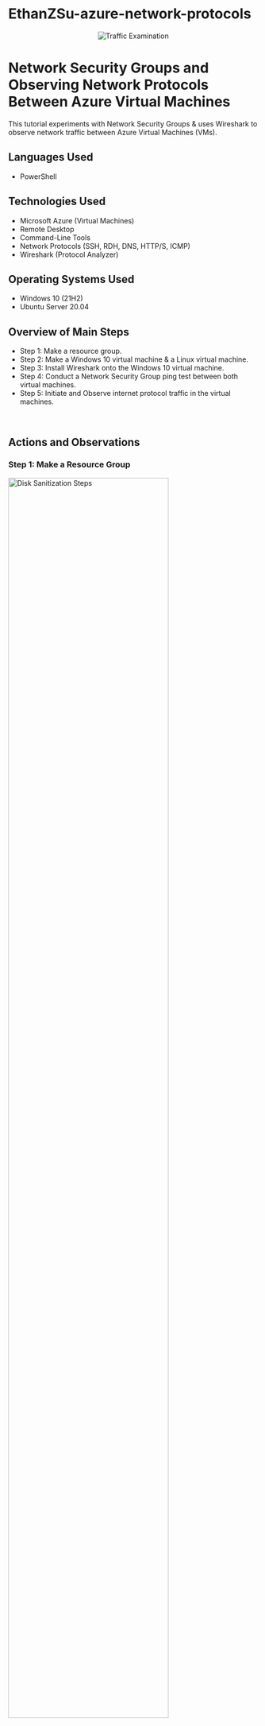 # EthanZSu-azure-network-protocols

<p align="center">
<img src="https://i.imgur.com/7Go3II0.png" alt="Traffic Examination"/>
</p>

<h1>Network Security Groups and Observing Network Protocols Between Azure Virtual Machines</h1>
This tutorial experiments with Network Security Groups & uses Wireshark to observe network traffic between Azure Virtual Machines (VMs). <br />

<h2>Languages Used</h2>

- PowerShell

<h2>Technologies Used</h2>

- Microsoft Azure (Virtual Machines)
- Remote Desktop
- Command-Line Tools
- Network Protocols (SSH, RDH, DNS, HTTP/S, ICMP)
- Wireshark (Protocol Analyzer)

<h2>Operating Systems Used </h2>

- Windows 10 (21H2)
- Ubuntu Server 20.04

<h2>Overview of Main Steps</h2>

- Step 1: Make a resource group.
- Step 2: Make a Windows 10 virtual machine & a Linux virtual machine.
- Step 3: Install Wireshark onto the Windows 10 virtual machine.
- Step 4: Conduct a Network Security Group ping test between both virtual machines.
- Step 5: Initiate and Observe internet protocol traffic in the virtual machines.
<br />

<h2>Actions and Observations</h2>

<h3>Step 1: Make a Resource Group</h3>  
<p>
<img src="https://github.com/EthanZSu/EthanZSu-azure-network-protocols/assets/168872181/6c31fed9-4ab9-4795-816f-13edd6838d8e" height="80%" width="80%" alt="Disk Sanitization Steps"/>
</p>
<p>
First, a new resource group must be made where the virtual machines will be placed  in.
  <br />
In the top search bar search: resource group and then in top left click "create".
  <br />
  <br />
Name the new resource group.
  <br />
Also select which subscription account to place the resource group under.
  <br />
And pick which geographic region you want the resource group in.
  <br />
  <br />
Then create the resource group.
</p>
<br />
<br />
<br />
<br />


<h3>Step 2: Make a Windows 10 VM & a Linux VM.</h3>
<p>
<img src="https://github.com/EthanZSu/EthanZSu-azure-network-protocols/assets/168872181/8c1adcb6-557f-4cd4-8a9a-786b3b190ebb" height="80%" width="80%" alt="Disk Sanitization Steps"/>
</p>
<p>
In the top search bar search: virtual machines, then click "create", then "Azure Virtual Machine".
  <br />
  <br />
For the 1st virtual machine: Select a subsciption account, the resource group just made, & the geographic region you want the VM in.
  <br />
Name this 1st VM.
  <br />
The above redundancy & security settings will suffice.
  <br />
The image (VM's operating system) will be Windows 10 Pro, ver. 22H2
  <br />
VM architecture x64 will suffice.
</p>
<br />
<br />
<br />
<br />


<p>
<img src="https://github.com/EthanZSu/EthanZSu-azure-network-protocols/assets/168872181/29c94b50-3323-4cd5-8cb1-0155d9b5374a" height="80%" width="80%" alt="Disk Sanitization Steps"/>
</p>
<p>
Select size "2 vcpus" (2 virtual CPU's).
  <br />
Set up administrator account info for the VM: the username & password.
  <br />
Public inbound ports must allow selected ports, and allow RDP 3389 (for remote desktop to the VM).
  <br />
Scroll down & confirm you have the appropriate Windows 10/11 license.
</p>
<br />
<br />
<br />
<br />


<p>
<img src="https://github.com/EthanZSu/EthanZSu-azure-network-protocols/assets/168872181/05628e00-4509-44f8-b883-f91b1bb2397c" height="80%" width="80%" alt="Disk Sanitization Steps"/>
</p>
<p>
At the bottom click Next:Disks, then at the bottom again, click Next:Networking.
  <br />
  <br />
For this 1st VM, the virtual network, subnet, & public IP will be automatically made.
  <br />
For the NIC network security group select "basic".
  <br />
Public inbound ports must allow selected ports, and allow RDP 3389 (for remote desktop to the VM).
  <br />
Scrolling down, enable accelerated networking & select no load balancing.
  <br />
  <br />
Finally, Create this 1st VM.
  <br />
Note that Azure may take 5 minutes to deploy the VM.
</p>
<br />
<br />
<br />
<br />


<p>
<img src="https://github.com/EthanZSu/EthanZSu-azure-network-protocols/assets/168872181/fac7bc91-962a-4eb1-8841-48925ad1dd57" height="80%" width="80%" alt="Disk Sanitization Steps"/>
</p>
<p>
You must wait ~5 minutes before making the 2nd VM (so the 2nd VM can be placed in the same network as the 1st).
  <br />
In the top search bar search: virtual machines, then in top left click "create", then "Azure Virtual Machine".
  <br />
  <br />
For this 2nd virtual machine: the subsciption account, resource group, & the geographic region should match the 1st VM's.
  <br />
Name this 2st VM.
  <br />
The above redundancy & security settings will suffice.
  <br />
The image (VM's operating system) will be Ubuntu Server 20.04
  <br />
VM architecture x64 will suffice.
</p>
<br />
<br />
<br />
<br />


<p>
<img src="https://github.com/EthanZSu/EthanZSu-azure-network-protocols/assets/168872181/e0193885-d8d3-4c77-82c5-de369e06e15a" height="80%" width="80%" alt="Disk Sanitization Steps"/>
</p>
<p>
Select size "2 vcpus" (2 virtual CPU's).
  <br />
Select authentication type: password.
  <br />
Set up administrator account info for the VM: the username & password.
  <br />
Public inbound ports must allow selected ports, and allow SSH 22 (for typing a remote command line to the VM).
</p>
<br />
<br />
<br />
<br />


<p>
<img src="https://github.com/EthanZSu/EthanZSu-azure-network-protocols/assets/168872181/9e8e0693-636f-420e-aaa5-267d2e9f8f39" height="80%" width="80%" alt="Disk Sanitization Steps"/>
</p>
At the bottom click Next:Disks, then at the bottom again, click Next:Networking.
  <br />
  <br />
For the 2nd VM, the virtual network must match the 1st VM's.
  <br />
The subnet, & public IP will be automatically made.
  <br />
For the NIC network security group select "basic".
  <br />
Public inbound ports must allow selected ports, and allow SSH 22 (for typing a remote command line to the VM).
  <br />
Scrolling down, enable accelerated networking & select no load balancing.
  <br />
  <br />
Finally, Create this 2nd VM.
  <br />
Note that Azure may take 5 minutes to deploy the VM.
<p>
<br />
<br />
<br />
<br />


<h3>Step 3: Install Wireshark Onto the Windows 10 VM.</h3>
<p>
<img src="https://github.com/EthanZSu/EthanZSu-azure-network-protocols/assets/168872181/69629cdd-0cd4-41a3-bee8-35401aae7f1c" height="80%" width="80%" alt="Disk Sanitization Steps"/>
</p>
<p>
In your Windows computer bottom search bar type: Remote Desktop Connection.
  <br />
In the top center search bar search: Virtual Machines.
  <br />
Select the Windows VM.
  <br />
Copy the Public IP address on the right side into the Remote Desktop Connection & Connect.
  <br />
Enter the administrator account credentials for the VM: the username & password.
</p>
<br />
<br />
<br />
<br />


<p>
<img src="https://github.com/EthanZSu/EthanZSu-azure-network-protocols/assets/168872181/6badce6b-9266-484e-bcda-c518839ca625" height="80%" width="80%" alt="Disk Sanitization Steps"/>
</p>
<p>
Click "yes" on the pop-up.
</p>
<br />
<br />
<br />
<br />


<p>
<img src="https://github.com/EthanZSu/EthanZSu-azure-network-protocols/assets/168872181/e5f17491-cd13-4f1f-aae8-e10d06d17f00" height="150%" width="80%" alt="Disk Sanitization Steps"/>
</p>
<p>
In the event you see this pop-up "mtsc.exe - Entry Point Not Found",
  <br />
Drag the pop-up to the top right corner & quickly exit it & the remote desktop window.
  <br />
If the pop-up is still there, simply click "OK".
  <br />
  <br />
You must then repeat the steps from the previous 2 pictures to use Remote Dektop to access your Windows VM. 
</p>
<br />
<br />
<br />
<br />


<p>
<img src="https://github.com/EthanZSu/EthanZSu-azure-network-protocols/assets/168872181/53752c9d-3d12-406a-8bd4-afd176f117e7" height="80%" width="80%" alt="Disk Sanitization Steps"/>
</p>
<p>
Select "No" to all the privacy setting (as none of those features will be needed).
<br />
Then accept.
<br />
On the right click "yes" to the network pop-up "do you want... your PC to be discoverable by other... devices on this network?"
</p>
<br />
<br />
<br />
<br />


<p>
<img src="https://github.com/EthanZSu/EthanZSu-azure-network-protocols/assets/168872181/f719dad4-a1e0-4cff-9a3f-64eec8d693f8" height="80%" width="80%" alt="Disk Sanitization Steps"/>
</p>
<p>
If there is any Windows promotional pop-up, exit it.
  <br />
  <br />
Open Microsoft Edge web browser.
  <br />
Decline all Windows offers to sign in & bring your data (because this project is temporary & requires none of that sign-up).

</p>
<br />
<br />
<br />
<br />


<p>
<img src="https://github.com/EthanZSu/EthanZSu-azure-network-protocols/assets/168872181/48fdecf6-a66c-4371-aa08-832fb3aea4bc" height="80%" width="80%" alt="Disk Sanitization Steps"/>
</p>
<p>
In the top search bar search "wireshark download" & go to the wireshark.org site.
</p>
<br />
<br />
<br />
<br />


<p>
<img src="https://github.com/EthanZSu/EthanZSu-azure-network-protocols/assets/168872181/ee17dc94-c4e3-4261-8579-51b28a08098b" height="80%" width="80%" alt="Disk Sanitization Steps"/>
</p>
<p>
Download Windows x64 Installer from the latest Stable Release Version.
  <br />
Once it's finished downloading, open the file.
  <br /> 
Minimize the window.
</p>
<br />
<br />
<br />
<br />


<p>
<img src="https://github.com/EthanZSu/EthanZSu-azure-network-protocols/assets/168872181/6ebd9af3-10ca-47f8-af9f-a6172dbcaf26" height="80%" width="80%" alt="Disk Sanitization Steps"/>
</p>
<p>
Select "Next", "Noted", keep selecting "Next", then "Install"
</p>
<br />
<br />
<br />
<br />


<p>
<img src="https://github.com/EthanZSu/EthanZSu-azure-network-protocols/assets/168872181/4444c361-097e-4f3c-acb0-1da59e2b1281" height="80%" width="80%" alt="Disk Sanitization Steps"/>
</p>
<p>
Select "I Agree", "Install", "Next", "Finish", "Next", "Finish".
</p>
<br />
<br />
<br />
<br />


<h3>Step 4: Conduct a Network Security Group Ping Test Between Both VMs.</h3>
<p>
<img src="https://github.com/EthanZSu/EthanZSu-azure-network-protocols/assets/168872181/e2c49c58-f3a8-4c54-8ffa-39e398584583" height="80%" width="80%" alt="Disk Sanitization Steps"/>
</p>
<p>
Exit the web browser windows.
  <br />
In the bottom taskbar search "wireshark".
</p>
<br />
<br />
<br />
<br />


<p>
<img src="https://github.com/EthanZSu/EthanZSu-azure-network-protocols/assets/168872181/e02d8fc5-641e-45f5-80d1-85c31af3a71b" height="80%" width="80%" alt="Disk Sanitization Steps"/>
</p>
<p>
Click "Ethernet" & you will see the contant traffic between the Windows VM & the Internet.
</p>
<br />
<br />
<br />
<br />


<p>
<img src="https://github.com/EthanZSu/EthanZSu-azure-network-protocols/assets/168872181/f9eda5ed-fbf0-4a78-a198-4e86a443b6f3" height="80%" width="80%" alt="Disk Sanitization Steps"/>
</p>
<p>
In Wireshark, at the top filter for "icmp".
  <br />
  <br />
Back to Azure, search for "virtual machines", select  your Linux VM, scroll down & copy the private IP on the right side.
  <br />
In Remote Desktop, from your taskbar open Windows Powershell.
  <br />
In Powershell type: ping, then paste your Linux VM private IP, & hit ENTER.
  <br />
  <br />
WARNING: if the ping "times out",  you maybe pinged with the Linux Public IP instead of the Private IP.
  <br />
WARNING: if the ping doesn't work, you maybe didn't wait long enough before making the Linux VM 
  (so the Linux VM may not be on the same virtual network as the Windows VM).
  <br />
  <br />
In Wireshark, you see the traffic between both VM's as the Windows VM pings, & the Linux replies.
  <br />
In Powerhell, you see the Windows VM received 4 replies from the Linux VM.
</p>
<br />
<br />
<br />
<br />


<p>
<img src="https://github.com/EthanZSu/EthanZSu-azure-network-protocols/assets/168872181/14ea2194-44cb-4f98-99d7-5b3c5cb09a89" height="80%" width="80%" alt="Disk Sanitization Steps"/>
</p>
<p>
In Wireshark, filter for icmp traffic.
  <br />
In Powershell, initiate an endless ping from Windows VM to Linux VM: type "ping (Linux' Private IP) -t" ,then hit ENTER.
  <br />
In Wireshark, you will see back and forth ICMP traffic between the Windows VM & the Linux VM.
  <br />
In Powershell, you will see the Linux VM's endless replies to Windows Vm's Ping.
</p>
<br />
<br />
<br />
<br />


<p>
<img src="https://github.com/EthanZSu/EthanZSu-azure-network-protocols/assets/168872181/c1cb1798-a4d5-4308-8820-a70452b8f6d9" height="80%" width="80%" alt="Disk Sanitization Steps"/>
</p>
<p>
Go to Azure: search & select your Linux VM.
  <br />
In the left column search bar, search "nsg", then select "Network settings".
  <br />
  <br />
Create an inbound security rule on VM Linux's NSG to block VM Window's incoming Ping:
  <br />
1st Scroll down & select: "Create a new port rule", then "inbound port rule".
  <br />
2nd, Ensure Source: Any, Select the same settings shown in the screenshot.
  <br />
Ensure Priority: a number smaller than all other inbound port rules' numbers. (so this rule is prioritized above all other rules).
  <br />
Also name this security rule.
  <br />
Finally create it.
  
</p>
<br />
<br />
<br />
<br />


<p>
<img src="https://github.com/EthanZSu/EthanZSu-azure-network-protocols/assets/168872181/0e6f7a5c-2baa-4bad-998b-aabdf2ec5d36" height="80%" width="80%" alt="Disk Sanitization Steps"/>
</p>
<p>
The Network Security Group on VM Linux now blocks VM Windows' endless ping.
  <br />
In Wireshark, only VM Windows will be sending ICMP traffic while not receiving a response.
  <br />
In Powershell, the requests timed out.
</p>
<br />
<br />
<br />
<br />


<p>
<img src="https://github.com/EthanZSu/EthanZSu-azure-network-protocols/assets/168872181/880f6492-03b3-4113-94f4-601a78de5cb4" height="80%" width="80%" alt="Disk Sanitization Steps"/>
</p>
<p>
Change the inbound security rule on VM Linux's NSG to allow VM Window's incoming Ping:
  <br />
Select the inbound rule you just made,
  <br />
Scroll down, change action to "Allow", save.
  <br />
  <br />
In Wirehark, you'll see back and forth traffic between the Windows VM & Linux VM.
  <br />
In Powershell, you'll see replies from Linux VM.
  <br />
  <br />
To stop the perpetual ping, in Powershell hold down keyboard keys "Ctrl" and "C".
</p>
<br />
<br />
<br />
<br />


<h3>Step 5: Initiate and Observe internet protocol traffic in the virtual machines.</h3>
<p>
<img src="https://github.com/EthanZSu/EthanZSu-azure-network-protocols/assets/168872181/83e6dcc1-f4b1-412f-aae2-39bb1d4a76b9" height="80%" width="80%" alt="Disk Sanitization Steps"/>
</p>
<p>
In Wireshark, filter for ssh traffic.
  <br />
  <br />
In Powershell, from VM-Windows gain access to VM-Linux by typing: 
  <br />
ssh (your Linux admin username)@(VM-Linux' private IP), hit ENTER.
  <br />
Input the password for VM Linux (note that when typing it, the password will not be seen), hit ENTER.
  <br />
  <br />
In Wireshark you will see back and forth SSH traffic between the Windows VM & the Linux VM.
</p>
<br />
<br />
<br />
<br />


<p>
<img src="https://github.com/EthanZSu/EthanZSu-azure-network-protocols/assets/168872181/3ee69d64-2206-4805-a73c-3aab4fbb0529" height="80%" width="80%" alt="Disk Sanitization Steps"/>
</p>
<p>
In Powershell you can input various Linux commands.
  <br />
Input, "id" to see the user id.
  <br />
Input, "uname -a" to see Linux OS data.
  <br />
Input, "pwd" to see the current working directory.
  <br />
  <br />
In Wireshark, you will see more ssh traffic.
  <br />
  <br />
End the ssh connection. In Powershell, type "exit", hit ENTER.
</p>
<br />
<br />
<br />
<br />


<p>
<img src="https://github.com/EthanZSu/EthanZSu-azure-network-protocols/assets/168872181/f2ff9ff6-e483-41e0-9fa6-e06567266215" height="80%" width="80%" alt="Disk Sanitization Steps"/>
</p>
<p>
In Wireshark, filter for dhcp traffic.
  <br />
  <br />
Request a new IP address for the Windows VM: in Powershell type "ipconfig /renew", then hit "ENTER".
  <br />
In Wireshark you will see back and forth DHCP traffic between the Windows VM & the DHCP server.
</p>
<br />
<br />
<br />
<br />


<p>
<img src="https://github.com/EthanZSu/EthanZSu-azure-network-protocols/assets/168872181/2fad6940-7fd3-415a-b0d6-35b436ebe0d9" height="80%" width="80%" alt="Disk Sanitization Steps"/>
</p>
<p>
In Wireshark, filter for dns traffic.
  <br />
  <br />
Ask the DNS server for Google's IP address: in Powershell, type "nslookup www.google.com", then hit "ENTER".
  <br />
  <br />
In Powershell you will see several of Google's public IP addresses.
  <br />
In Wireshark, you will see much DNS traffic between the Windows VM & the DNS server.
</p>
<br />
<br />
<br />
<br />


<p>
<img src="https://github.com/EthanZSu/EthanZSu-azure-network-protocols/assets/168872181/351f6e77-e6d3-4415-9c7c-2024914f2094" height="80%" width="80%" alt="Disk Sanitization Steps"/>
</p>
<p>
In Wireshark, filter for rdp traffic.
  <br />
In Wireshark, you should see an endless stream of rdp traffic (because the Windows VM is constantly using remote desktop protocol for as long as you are using it).
<br />

